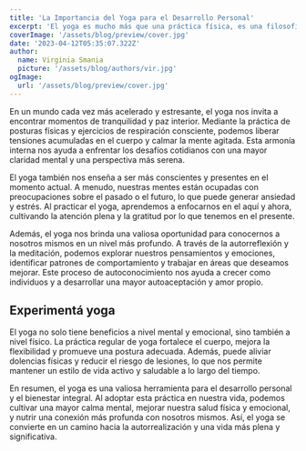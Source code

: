 ```yaml
---
title: 'La Importancia del Yoga para el Desarrollo Personal'
excerpt: 'El yoga es mucho más que una práctica física, es una filosofía de vida que puede tener un impacto significativo en nuestro desarrollo personal y bienestar emocional. A través de la conexión entre mente, cuerpo y espíritu, el yoga nos brinda una herramienta poderosa para explorar nuestra propia naturaleza y alcanzar un mayor equilibrio en nuestra vida diaria.'
coverImage: '/assets/blog/preview/cover.jpg'
date: '2023-04-12T05:35:07.322Z'
author:
  name: Virginia Smania
  picture: '/assets/blog/authors/vir.jpg'
ogImage:
  url: '/assets/blog/preview/cover.jpg'
---
```


En un mundo cada vez más acelerado y estresante, el yoga nos invita a encontrar momentos de tranquilidad y paz interior. Mediante la práctica de posturas físicas y ejercicios de respiración consciente, podemos liberar tensiones acumuladas en el cuerpo y calmar la mente agitada. Esta armonía interna nos ayuda a enfrentar los desafíos cotidianos con una mayor claridad mental y una perspectiva más serena.

El yoga también nos enseña a ser más conscientes y presentes en el momento actual. A menudo, nuestras mentes están ocupadas con preocupaciones sobre el pasado o el futuro, lo que puede generar ansiedad y estrés. Al practicar el yoga, aprendemos a enfocarnos en el aquí y ahora, cultivando la atención plena y la gratitud por lo que tenemos en el presente.

Además, el yoga nos brinda una valiosa oportunidad para conocernos a nosotros mismos en un nivel más profundo. A través de la autorreflexión y la meditación, podemos explorar nuestros pensamientos y emociones, identificar patrones de comportamiento y trabajar en áreas que deseamos mejorar. Este proceso de autoconocimiento nos ayuda a crecer como individuos y a desarrollar una mayor autoaceptación y amor propio.

## Experimentá yoga

El yoga no solo tiene beneficios a nivel mental y emocional, sino también a nivel físico. La práctica regular de yoga fortalece el cuerpo, mejora la flexibilidad y promueve una postura adecuada. Además, puede aliviar dolencias físicas y reducir el riesgo de lesiones, lo que nos permite mantener un estilo de vida activo y saludable a lo largo del tiempo.

En resumen, el yoga es una valiosa herramienta para el desarrollo personal y el bienestar integral. Al adoptar esta práctica en nuestra vida, podemos cultivar una mayor calma mental, mejorar nuestra salud física y emocional, y nutrir una conexión más profunda con nosotros mismos. Así, el yoga se convierte en un camino hacia la autorrealización y una vida más plena y significativa.